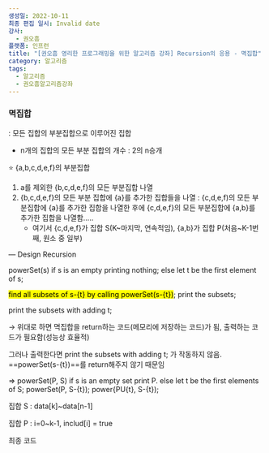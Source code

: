 ```yaml
---
생성일: 2022-10-11
최종 편집 일시: Invalid date
강사:
  - 권오흠
플랫폼: 인프런
title: "[권오흠 영리한 프로그래밍을 위한 알고리즘 강좌] Recursion의 응용 - 멱집합"
category: 알고리즘
tags:
  - 알고리즘
  - 권오흠알고리즘강좌
---
```

### 멱집합

: 모든 집합의 부분집합으로 이루어진 집합

- n개의 집합의 모든 부분 집합의 개수 : 2의 n승개

⭐ {a,b,c,d,e,f}의 부분집합

1. a를 제외한 {b,c,d,e,f}의 모든 부분집합 나열
2. {b,c,d,e,f}의 모든 부분 집합에 {a}를 추가한 집합들을 나열 : {c,d,e,f)의 모든 부분집합에 {a}를 추가한 집합을 나열한 후에 {c,d,e,f}의 모든 부분집합에 {a,b}를 추가한 집합을 나열함…..  
    - 여기서 {c,d,e,f}가 집합 S(K~마지막, 연속적임), {a,b}가 집합 P(처음~K-1번째, 원소 중 일부)  
    

— Design Recursion

powerSet(s) if s is an empty printing nothing; else let t be the first element of s;

<mark class="hltr-cyan">find all subsets of s-{t} by calling powerSet(s-{t})</mark>; print the subsets;

print the subsets with adding t;

→ 위대로 하면 멱집합을 return하는 코드(메모리에 저장하는 코드)가 됨, 출력하는 코드가 필요함(성능상 효율적)

그러나 출력한다면 print the subsets with adding t; 가 작동하지 않음. ==powerSet(s-{t})==를 return해주지 않기 때문임

⇒ powerSet(P, S) if s is an empty set print P. else let t be the first elements of S; powerSet(P, S-{t}); power{PU{t}, S-{t});

  

집합 S : data[k]~data[n-1]

집합 P : i=0~k-1, includ[i] = true

  

최종 코드